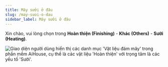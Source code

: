 ```yaml
---
title: Máy sưởi ở đâu
slug: /may-suoi-o-dau
sidebar_label: Máy sưởi ở đâu
---
```


Xin chào, vui lòng chọn trong **Hoàn thiện (Finishing)** - **Khác (Others)** - **Sưởi (Heating)**.

![Giao diện người dùng hiển thị các danh mục 'Vật liệu đám mây' trong phần mềm AiHouse, cụ thể là các vật liệu 'Hoàn thiện' với trọng tâm là các yếu tố 'Sưởi'.](https://storage.googleapis.com/jegavn_kb/images/2ad8d7c6-95df-4b07-843f-54610bf1e03e.png)